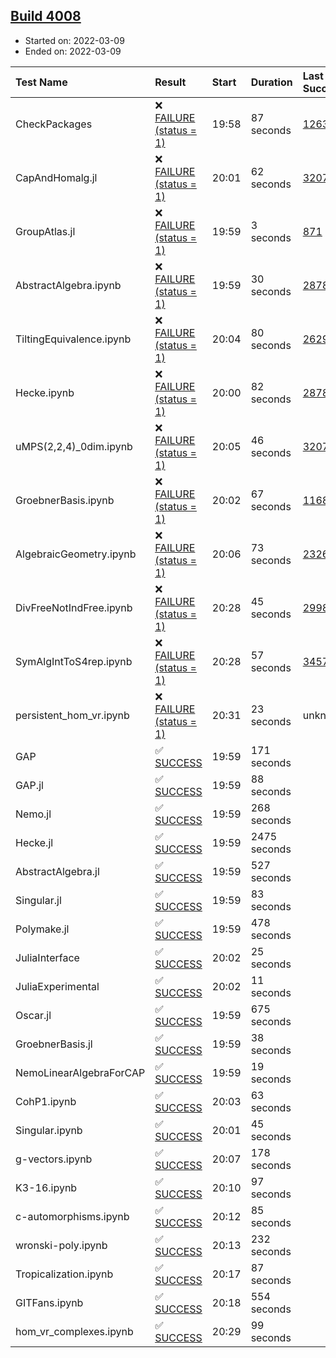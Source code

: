 ## [Build 4008](https://oscarci.mathematik.uni-kl.de/job/oscar-stable/4008/)

* Started on: 2022-03-09
* Ended on: 2022-03-09

| Test Name    | Result | Start | Duration | Last Success | First Failure |
|:-------------|:-------|:------|:---------|:-------------|:--------------|
| CheckPackages | ❌ [FAILURE (status = 1)](https://oscarci.mathematik.uni-kl.de/job/oscar-stable/4008/artifact/logs/build-4008/CheckPackages.log) | 19:58 | 87 seconds | [1263](https://oscarci.mathematik.uni-kl.de/job/oscar-stable/1263/) | [1264](https://oscarci.mathematik.uni-kl.de/job/oscar-stable/1264/) |
| CapAndHomalg.jl | ❌ [FAILURE (status = 1)](https://oscarci.mathematik.uni-kl.de/job/oscar-stable/4008/artifact/logs/build-4008/CapAndHomalg.jl.log) | 20:01 | 62 seconds | [3207](https://oscarci.mathematik.uni-kl.de/job/oscar-stable/3207/) | [3208](https://oscarci.mathematik.uni-kl.de/job/oscar-stable/3208/) |
| GroupAtlas.jl | ❌ [FAILURE (status = 1)](https://oscarci.mathematik.uni-kl.de/job/oscar-stable/4008/artifact/logs/build-4008/GroupAtlas.jl.log) | 19:59 | 3 seconds | [871](https://oscarci.mathematik.uni-kl.de/job/oscar-stable/871/) | [872](https://oscarci.mathematik.uni-kl.de/job/oscar-stable/872/) |
| AbstractAlgebra.ipynb | ❌ [FAILURE (status = 1)](https://oscarci.mathematik.uni-kl.de/job/oscar-stable/4008/artifact/logs/build-4008/AbstractAlgebra.ipynb.log) | 19:59 | 30 seconds | [2878](https://oscarci.mathematik.uni-kl.de/job/oscar-stable/2878/) | [2879](https://oscarci.mathematik.uni-kl.de/job/oscar-stable/2879/) |
| TiltingEquivalence.ipynb | ❌ [FAILURE (status = 1)](https://oscarci.mathematik.uni-kl.de/job/oscar-stable/4008/artifact/logs/build-4008/TiltingEquivalence.ipynb.log) | 20:04 | 80 seconds | [2629](https://oscarci.mathematik.uni-kl.de/job/oscar-stable/2629/) | [2630](https://oscarci.mathematik.uni-kl.de/job/oscar-stable/2630/) |
| Hecke.ipynb | ❌ [FAILURE (status = 1)](https://oscarci.mathematik.uni-kl.de/job/oscar-stable/4008/artifact/logs/build-4008/Hecke.ipynb.log) | 20:00 | 82 seconds | [2878](https://oscarci.mathematik.uni-kl.de/job/oscar-stable/2878/) | [2879](https://oscarci.mathematik.uni-kl.de/job/oscar-stable/2879/) |
| uMPS(2,2,4)_0dim.ipynb | ❌ [FAILURE (status = 1)](https://oscarci.mathematik.uni-kl.de/job/oscar-stable/4008/artifact/logs/build-4008/uMPS-2-2-4-_0dim.ipynb.log) | 20:05 | 46 seconds | [3207](https://oscarci.mathematik.uni-kl.de/job/oscar-stable/3207/) | [3208](https://oscarci.mathematik.uni-kl.de/job/oscar-stable/3208/) |
| GroebnerBasis.ipynb | ❌ [FAILURE (status = 1)](https://oscarci.mathematik.uni-kl.de/job/oscar-stable/4008/artifact/logs/build-4008/GroebnerBasis.ipynb.log) | 20:02 | 67 seconds | [1168](https://oscarci.mathematik.uni-kl.de/job/oscar-stable/1168/) | [1169](https://oscarci.mathematik.uni-kl.de/job/oscar-stable/1169/) |
| AlgebraicGeometry.ipynb | ❌ [FAILURE (status = 1)](https://oscarci.mathematik.uni-kl.de/job/oscar-stable/4008/artifact/logs/build-4008/AlgebraicGeometry.ipynb.log) | 20:06 | 73 seconds | [2326](https://oscarci.mathematik.uni-kl.de/job/oscar-stable/2326/) | [2327](https://oscarci.mathematik.uni-kl.de/job/oscar-stable/2327/) |
| DivFreeNotIndFree.ipynb | ❌ [FAILURE (status = 1)](https://oscarci.mathematik.uni-kl.de/job/oscar-stable/4008/artifact/logs/build-4008/DivFreeNotIndFree.ipynb.log) | 20:28 | 45 seconds | [2998](https://oscarci.mathematik.uni-kl.de/job/oscar-stable/2998/) | [2999](https://oscarci.mathematik.uni-kl.de/job/oscar-stable/2999/) |
| SymAlgIntToS4rep.ipynb | ❌ [FAILURE (status = 1)](https://oscarci.mathematik.uni-kl.de/job/oscar-stable/4008/artifact/logs/build-4008/SymAlgIntToS4rep.ipynb.log) | 20:28 | 57 seconds | [3457](https://oscarci.mathematik.uni-kl.de/job/oscar-stable/3457/) | [3458](https://oscarci.mathematik.uni-kl.de/job/oscar-stable/3458/) |
| persistent_hom_vr.ipynb | ❌ [FAILURE (status = 1)](https://oscarci.mathematik.uni-kl.de/job/oscar-stable/4008/artifact/logs/build-4008/persistent_hom_vr.ipynb.log) | 20:31 | 23 seconds | unknown | unknown |
| GAP | ✅ [SUCCESS](https://oscarci.mathematik.uni-kl.de/job/oscar-stable/4008/artifact/logs/build-4008/GAP.log) | 19:59 | 171 seconds |  |  |
| GAP.jl | ✅ [SUCCESS](https://oscarci.mathematik.uni-kl.de/job/oscar-stable/4008/artifact/logs/build-4008/GAP.jl.log) | 19:59 | 88 seconds |  |  |
| Nemo.jl | ✅ [SUCCESS](https://oscarci.mathematik.uni-kl.de/job/oscar-stable/4008/artifact/logs/build-4008/Nemo.jl.log) | 19:59 | 268 seconds |  |  |
| Hecke.jl | ✅ [SUCCESS](https://oscarci.mathematik.uni-kl.de/job/oscar-stable/4008/artifact/logs/build-4008/Hecke.jl.log) | 19:59 | 2475 seconds |  |  |
| AbstractAlgebra.jl | ✅ [SUCCESS](https://oscarci.mathematik.uni-kl.de/job/oscar-stable/4008/artifact/logs/build-4008/AbstractAlgebra.jl.log) | 19:59 | 527 seconds |  |  |
| Singular.jl | ✅ [SUCCESS](https://oscarci.mathematik.uni-kl.de/job/oscar-stable/4008/artifact/logs/build-4008/Singular.jl.log) | 19:59 | 83 seconds |  |  |
| Polymake.jl | ✅ [SUCCESS](https://oscarci.mathematik.uni-kl.de/job/oscar-stable/4008/artifact/logs/build-4008/Polymake.jl.log) | 19:59 | 478 seconds |  |  |
| JuliaInterface | ✅ [SUCCESS](https://oscarci.mathematik.uni-kl.de/job/oscar-stable/4008/artifact/logs/build-4008/JuliaInterface.log) | 20:02 | 25 seconds |  |  |
| JuliaExperimental | ✅ [SUCCESS](https://oscarci.mathematik.uni-kl.de/job/oscar-stable/4008/artifact/logs/build-4008/JuliaExperimental.log) | 20:02 | 11 seconds |  |  |
| Oscar.jl | ✅ [SUCCESS](https://oscarci.mathematik.uni-kl.de/job/oscar-stable/4008/artifact/logs/build-4008/Oscar.jl.log) | 19:59 | 675 seconds |  |  |
| GroebnerBasis.jl | ✅ [SUCCESS](https://oscarci.mathematik.uni-kl.de/job/oscar-stable/4008/artifact/logs/build-4008/GroebnerBasis.jl.log) | 19:59 | 38 seconds |  |  |
| NemoLinearAlgebraForCAP | ✅ [SUCCESS](https://oscarci.mathematik.uni-kl.de/job/oscar-stable/4008/artifact/logs/build-4008/NemoLinearAlgebraForCAP.log) | 19:59 | 19 seconds |  |  |
| CohP1.ipynb | ✅ [SUCCESS](https://oscarci.mathematik.uni-kl.de/job/oscar-stable/4008/artifact/logs/build-4008/CohP1.ipynb.log) | 20:03 | 63 seconds |  |  |
| Singular.ipynb | ✅ [SUCCESS](https://oscarci.mathematik.uni-kl.de/job/oscar-stable/4008/artifact/logs/build-4008/Singular.ipynb.log) | 20:01 | 45 seconds |  |  |
| g-vectors.ipynb | ✅ [SUCCESS](https://oscarci.mathematik.uni-kl.de/job/oscar-stable/4008/artifact/logs/build-4008/g-vectors.ipynb.log) | 20:07 | 178 seconds |  |  |
| K3-16.ipynb | ✅ [SUCCESS](https://oscarci.mathematik.uni-kl.de/job/oscar-stable/4008/artifact/logs/build-4008/K3-16.ipynb.log) | 20:10 | 97 seconds |  |  |
| c-automorphisms.ipynb | ✅ [SUCCESS](https://oscarci.mathematik.uni-kl.de/job/oscar-stable/4008/artifact/logs/build-4008/c-automorphisms.ipynb.log) | 20:12 | 85 seconds |  |  |
| wronski-poly.ipynb | ✅ [SUCCESS](https://oscarci.mathematik.uni-kl.de/job/oscar-stable/4008/artifact/logs/build-4008/wronski-poly.ipynb.log) | 20:13 | 232 seconds |  |  |
| Tropicalization.ipynb | ✅ [SUCCESS](https://oscarci.mathematik.uni-kl.de/job/oscar-stable/4008/artifact/logs/build-4008/Tropicalization.ipynb.log) | 20:17 | 87 seconds |  |  |
| GITFans.ipynb | ✅ [SUCCESS](https://oscarci.mathematik.uni-kl.de/job/oscar-stable/4008/artifact/logs/build-4008/GITFans.ipynb.log) | 20:18 | 554 seconds |  |  |
| hom_vr_complexes.ipynb | ✅ [SUCCESS](https://oscarci.mathematik.uni-kl.de/job/oscar-stable/4008/artifact/logs/build-4008/hom_vr_complexes.ipynb.log) | 20:29 | 99 seconds |  |  |
